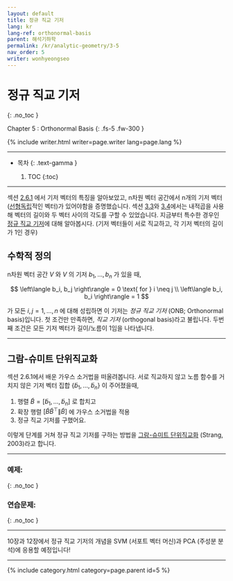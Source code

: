 ```yaml
---
layout: default
title: 정규 직교 기저
lang: kr
lang-ref: orthonormal-basis
parent: 해석기하학
permalink: /kr/analytic-geometry/3-5
nav_order: 5
writer: wonhyeongseo
---
```


# 정규 직교 기저
{: .no_toc }


Chapter 5 : Orthonormal Basis
{: .fs-5 .fw-300 }


{% include writer.html writer=page.writer lang=page.lang %}

---

- 목차
    {: .text-gamma }

    1. TOC
    {:toc}

---

섹션 [2.6.1](https://junnei.github.io/mml/kr/linear-algebra/2-6#1-generating-set-and-basis) 에서 기저 벡터의 특징을 알아보았고, n차원 벡터 공간에서 n개의 기저 벡터 ([선형독립](https://www.khanacademy.org/math/linear-algebra/vectors-and-spaces/linear-independence/v/linear-algebra-introduction-to-linear-independence)적인 벡터)가 있어야함을 증명했습니다. 섹션 [3.3](https://junnei.github.io/mml/kr/linear-algebra/3-3)와 [3.4](https://junnei.github.io/mml/kr/linear-algebra/3-4)에서는 내적곱을 사용해 벡터의 길이와 두 벡터 사이의 각도를 구할 수 있었습니다. 지금부터 특수한 경우인 [정규 직교 기저](https://www.khanacademy.org/math/linear-algebra/alternate-bases/orthonormal-basis/v/linear-algebra-introduction-to-orthonormal-bases)에 대해 알아봅시다. (기저 벡터들이 서로 직교하고, 각 기저 벡터의 길이가 1인 경우)

## 수학적 정의

n차원 벡터 공간 $V$ 와 $V$ 의 기저 ${b_1, \dots, b_n}$ 가 있을 때,

$$
\left\langle b_i, b_j \right\rangle = 0 \text{ for } i \neq j \\
\left\langle b_i, b_i \right\rangle = 1
$$

가 모든 $i,j = 1, \dots, n$ 에 대해 성립하면 이 기저는 *정규 직교 기저* (ONB; Orthonormal basis)입니다. 첫 조건만 만족하면, *직교 기저* (orthogonal basis)라고 불립니다. 두번째 조건은 모든 기저 벡터가 길이/노름이 1임을 나타냅니다.

---

## 그람-슈미트 단위직교화

섹션 2.6.1에서 배운 가우스 소거법을 떠올려봅니다. 서로 직교하지 않고 노름 함수를 거치지 않은 기저 벡터 집합 $\{ \tilde{b}_1, \dots, \tilde{b}_n \}$ 이 주어졌을때, 
1. 행렬 $\tilde{B} = \left[ \tilde{b}_1, \dots, \tilde{b}_n \right]$ 로 합치고 
2. 확장 행렬 $\left[ \tilde{B} \tilde{B}^\top \| \tilde{B} \right]$ 에 가우스 소거법을 적용
3. 정규 직교 기저를 구했어요.

이렇게 단계를 거쳐 정규 직교 기저를 구하는 방법을 [그람-슈미트 단위직교화](https://darkpgmr.tistory.com/165) (Strang, 2003)라고 합니다.

---

### 예제:
{: .no_toc }

### 연습문제:
{: .no_toc }

---

10장과 12장에서 정규 직교 기저의 개념을 SVM (서포트 벡터 머신)과 PCA (주성분 분석)에 응용할 예정입니다!

---

{% include category.html category=page.parent id=5 %}
